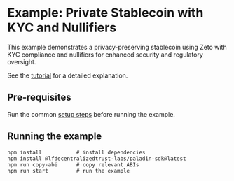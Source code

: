 # Example: Private Stablecoin with KYC and Nullifiers

This example demonstrates a privacy-preserving stablecoin using Zeto with KYC compliance and nullifiers for enhanced security and regulatory oversight.

See the [tutorial](https://lf-decentralized-trust-labs.github.io/paladin/head/tutorials/private-stablecoin/) for a detailed explanation.

## Pre-requisites

Run the common [setup steps](../README.md) before running the example.

## Running the example

```shell
npm install           # install dependencies
npm install @lfdecentralizedtrust-labs/paladin-sdk@latest
npm run copy-abi      # copy relevant ABIs
npm run start         # run the example
```
